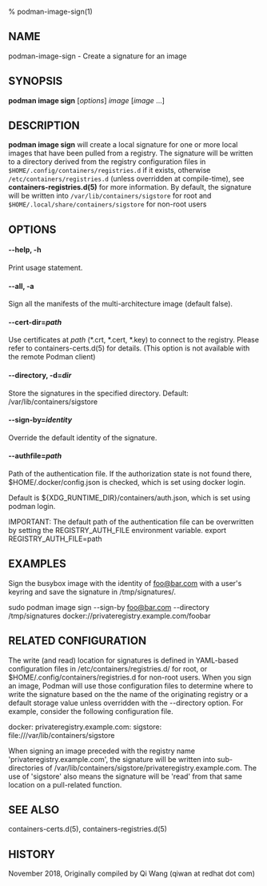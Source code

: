 % podman-image-sign(1)

## NAME
podman-image-sign - Create a signature for an image

## SYNOPSIS
**podman image sign** [*options*] *image* [*image* ...]

## DESCRIPTION
**podman image sign** will create a local signature for one or more local images that have
been pulled from a registry. The signature will be written to a directory
derived from the registry configuration files in `$HOME/.config/containers/registries.d` if it exists,
otherwise `/etc/containers/registries.d` (unless overridden at compile-time), see **containers-registries.d(5)** for more information.
By default, the signature will be written into `/var/lib/containers/sigstore` for root and `$HOME/.local/share/containers/sigstore` for non-root users

## OPTIONS

#### **--help**, **-h**

Print usage statement.

#### **--all**, **-a**

Sign all the manifests of the multi-architecture image (default false).

#### **--cert-dir**=*path*

Use certificates at *path* (\*.crt, \*.cert, \*.key) to connect to the registry.
Please refer to containers-certs.d(5) for details. (This option is not available with the remote Podman client)

#### **--directory**, **-d**=*dir*

Store the signatures in the specified directory.  Default: /var/lib/containers/sigstore

#### **--sign-by**=*identity*

Override the default identity of the signature.

#### **--authfile**=*path*

Path of the authentication file. If the authorization state is not found there, $HOME/.docker/config.json is checked, which is set using docker login.

Default is ${XDG\_RUNTIME\_DIR}/containers/auth.json, which is set using podman login.

IMPORTANT: The default path of the authentication file can be overwritten by setting the REGISTRY\_AUTH\_FILE environment variable. export REGISTRY_AUTH_FILE=path

## EXAMPLES
Sign the busybox image with the identity of foo@bar.com with a user's keyring and save the signature in /tmp/signatures/.

   sudo podman image sign --sign-by foo@bar.com --directory /tmp/signatures docker://privateregistry.example.com/foobar

## RELATED CONFIGURATION

The write (and read) location for signatures is defined in YAML-based
configuration files in /etc/containers/registries.d/ for root,
or $HOME/.config/containers/registries.d for non-root users.  When you sign
an image, Podman will use those configuration files to determine
where to write the signature based on the the name of the originating
registry or a default storage value unless overridden with the --directory
option. For example, consider the following configuration file.

docker:
  privateregistry.example.com:
    sigstore: file:///var/lib/containers/sigstore

When signing an image preceded with the registry name 'privateregistry.example.com',
the signature will be written into sub-directories of
/var/lib/containers/sigstore/privateregistry.example.com. The use of 'sigstore' also means
the signature will be 'read' from that same location on a pull-related function.

## SEE ALSO
containers-certs.d(5), containers-registries.d(5)

## HISTORY
November 2018, Originally compiled by Qi Wang (qiwan at redhat dot com)
